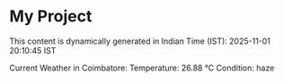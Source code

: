 # My Project

This content is dynamically generated in Indian Time (IST): 2025-11-01 20:10:45 IST


Current Weather in Coimbatore:
Temperature: 26.88 °C
Condition: haze
